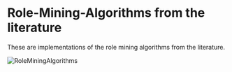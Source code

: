 # Role-Mining-Algorithms from the literature

These are implementations of the role mining algorithms from the literature.

![RoleMiningAlgorithms](https://raw.github.com/samtronxindia/Role-Mining-Algorithms/blob/master/Role_mining_algorithms_table.png)
